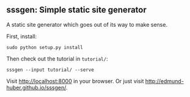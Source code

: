 sssgen: Simple static site generator
-

A static site generator which goes out of its way to make sense.

First, install:

```
sudo python setup.py install
```

Then check out the tutorial in `tutorial/`:

```
sssgen --input tutorial/ --serve
```

Visit <http://localhost:8000> in your browser. Or just visit <http://edmund-huber.github.io/sssgen/>.
